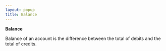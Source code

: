 ```yaml
---
layout: popup
title: Balance
---
```



**Balance**


Balance of an account is the difference between the total of debits  and the total of credits.
